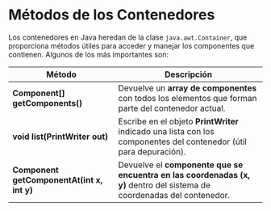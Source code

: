 # Métodos de los Contenedores

Los contenedores en Java heredan de la clase `java.awt.Container`, que proporciona métodos útiles para acceder y manejar los componentes que contienen. Algunos de los más importantes son:

| Método | Descripción |
|--------|-------------|
| **Component[] getComponents()** | Devuelve un **array de componentes** con todos los elementos que forman parte del contenedor actual. |
| **void list(PrintWriter out)** | Escribe en el objeto **PrintWriter** indicado una lista con los componentes del contenedor (útil para depuración). |
| **Component getComponentAt(int x, int y)** | Devuelve el **componente que se encuentra en las coordenadas (x, y)** dentro del sistema de coordenadas del contenedor. |
